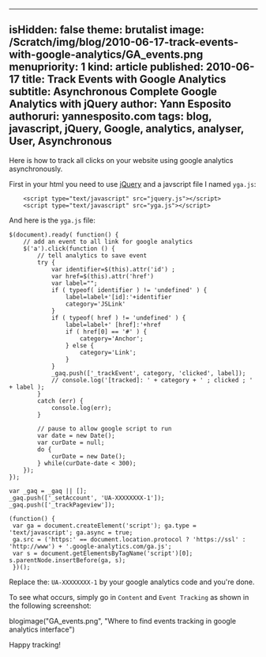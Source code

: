 -----
isHidden:       false
theme: brutalist
image: /Scratch/img/blog/2010-06-17-track-events-with-google-analytics/GA_events.png
menupriority:   1
kind:           article
published: 2010-06-17
title: Track Events with Google Analytics
subtitle: Asynchronous Complete Google Analytics with jQuery
author: Yann Esposito
authoruri: yannesposito.com
tags:  blog, javascript, jQuery, Google, analytics, analyser, User, Asynchronous
-----

Here is how to track all clicks on your website using google analytics asynchronously.

First in your <sc>html</sc> you need to use [jQuery](http://jquery.com) and a javscript file I named `yga.js`:

~~~~~~ {.html}
    <script type="text/javascript" src="jquery.js"></script>
    <script type="text/javascript" src="yga.js"></script>
~~~~~~

And here is the `yga.js` file:

~~~~~~ {.javascript}
$(document).ready( function() {
    // add an event to all link for google analytics
    $('a').click(function () {
        // tell analytics to save event
        try {
            var identifier=$(this).attr('id') ;
            var href=$(this).attr('href')
            var label="";
            if ( typeof( identifier ) != 'undefined' ) {
                label=label+'[id]:'+identifier
                category='JSLink'
            }
            if ( typeof( href ) != 'undefined' ) {
                label=label+' [href]:'+href
                if ( href[0] == '#' ) {
                    category='Anchor';
                } else {
                    category='Link';
                }
            }
            _gaq.push(['_trackEvent', category, 'clicked', label]);
            // console.log('[tracked]: ' + category + ' ; clicked ; ' + label );
        }
        catch (err) {
            console.log(err);
        }

        // pause to allow google script to run
        var date = new Date();
        var curDate = null;
        do {
            curDate = new Date();
        } while(curDate-date < 300);
    });
});

var _gaq = _gaq || [];
_gaq.push(['_setAccount', 'UA-XXXXXXXX-1']);
_gaq.push(['_trackPageview']);

(function() {
 var ga = document.createElement('script'); ga.type = 'text/javascript'; ga.async = true;
 ga.src = ('https:' == document.location.protocol ? 'https://ssl' : 'http://www') + '.google-analytics.com/ga.js';
 var s = document.getElementsByTagName('script')[0]; s.parentNode.insertBefore(ga, s);
 })();
~~~~~~

Replace the: `UA-XXXXXXXX-1` by your google analytics code and you're done.

To see what occurs, simply go in `Content` and `Event Tracking` as shown in the following screenshot:

blogimage("GA_events.png", "Where to find events tracking in google analytics interface")

Happy tracking!
